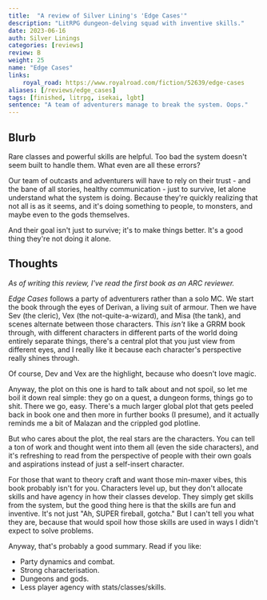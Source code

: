 ```yaml
---
title:  "A review of Silver Lining's 'Edge Cases'"
description: "LitRPG dungeon-delving squad with inventive skills."
date: 2023-06-16
auth: Silver Linings
categories: [reviews]
review: B
weight: 25
name: "Edge Cases"
links:
    royal_road: https://www.royalroad.com/fiction/52639/edge-cases
aliases: [/reviews/edge_cases]
tags: [finished, litrpg, isekai, lgbt]
sentence: "A team of adventurers manage to break the system. Oops."
---
```




## Blurb

Rare classes and powerful skills are helpful. Too bad the system doesn't seem built to handle them. What even are all these errors?

Our team of outcasts and adventurers will have to rely on their trust - and the bane of all stories, healthy communication - just to survive, let alone understand what the system is doing. Because they're quickly realizing that not all is as it seems, and it's doing something to people, to monsters, and maybe even to the gods themselves.

And their goal isn't just to survive; it's to make things better. It's a good thing they're not doing it alone.

## Thoughts

*As of writing this review, I've read the first book as an ARC reviewer.*

*Edge Cases* follows a party of adventurers rather than a solo MC. We start the book through the eyes of Derivan, a living suit of armour. Then we have Sev (the cleric), Vex (the not-quite-a-wizard), and Misa (the tank), and scenes alternate between those characters. This *isn't* like a GRRM book through, with different characters in different parts of the world doing entirely separate things, there's a central plot that you just view from different eyes, and I really like it because each character's perspective really shines through.

Of course, Dev and Vex are the highlight, because who doesn't love magic.

Anyway, the plot on this one is hard to talk about and not spoil, so let me boil it down real simple: they go on a quest, a dungeon forms, things go to shit. There we go, easy. There's a much larger global plot that gets peeled back in book one and then more in further books (I presume), and it actually reminds me a bit of Malazan and the crippled god plotline.

But who cares about the plot, the real stars are the characters. You can tell a ton of work and thought went into them all (even the side characters), and it's refreshing to read from the perspective of people with their own goals and aspirations instead of just a self-insert character.

For those that want to theory craft and want those min-maxer vibes, this book probably isn't for you. Characters level up, but they don't allocate skills and have agency in how their classes develop. They simply get skills from the system, but the good thing here is that the skills are fun and inventive. It's not just "Ah, SUPER fireball, gotcha." But I can't tell you what they are, because that would spoil how those skills are used in ways I didn't expect to solve problems.

Anyway, that's probably a good summary. Read if you like:

* Party dynamics and combat.
* Strong characterisation.
* Dungeons and gods.
* Less player agency with stats/classes/skills.